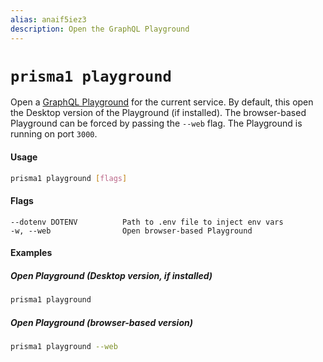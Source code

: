 ```yaml
---
alias: anaif5iez3
description: Open the GraphQL Playground
---
```


# `prisma1 playground`

Open a [GraphQL Playground](https://github.com/graphcool/graphql-playground) for the current service. By default, this open the Desktop version of the Playground (if installed). The browser-based Playground can be forced by passing the `--web` flag. The Playground is running on port `3000`.

#### Usage

```sh
prisma1 playground [flags]
```

#### Flags

```
--dotenv DOTENV          Path to .env file to inject env vars
-w, --web                Open browser-based Playground
```

#### Examples

##### Open Playground (Desktop version, if installed)

```sh
prisma1 playground
```

##### Open Playground (browser-based version)

```sh
prisma1 playground --web
```